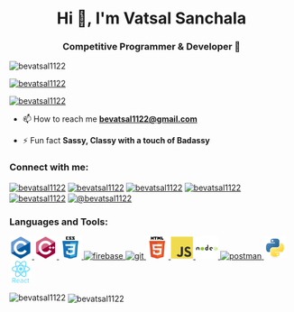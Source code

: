 <h1 align="center">Hi 👋, I'm Vatsal Sanchala</h1>
<h3 align="center">Competitive Programmer & Developer 💯</h3>

<p align="left"> <img src="https://komarev.com/ghpvc/?username=bevatsal1122&label=Profile%20views&color=0e75b6&style=flat" alt="bevatsal1122" /> </p>

<p align="left"> <a href="https://github.com/ryo-ma/github-profile-trophy"><img src="https://github-profile-trophy.vercel.app/?username=bevatsal1122" alt="bevatsal1122" /></a> </p>

<p align="left"> <a href="https://twitter.com/bevatsal1122" target="blank"><img src="https://img.shields.io/twitter/follow/bevatsal1122?logo=twitter&style=for-the-badge" alt="bevatsal1122" /></a> </p>

- 📫 How to reach me **bevatsal1122@gmail.com**

- ⚡ Fun fact **Sassy, Classy with a touch of Badassy**

<h3 align="left">Connect with me:</h3>
<p align="left">
<a href="https://twitter.com/bevatsal1122" target="blank"><img align="center" src="https://raw.githubusercontent.com/rahuldkjain/github-profile-readme-generator/master/src/images/icons/Social/twitter.svg" alt="bevatsal1122" height="30" width="40" /></a>
<a href="https://linkedin.com/in/bevatsal1122" target="blank"><img align="center" src="https://raw.githubusercontent.com/rahuldkjain/github-profile-readme-generator/master/src/images/icons/Social/linked-in-alt.svg" alt="bevatsal1122" height="30" width="40" /></a>
<a href="https://stackoverflow.com/users/bevatsal1122" target="blank"><img align="center" src="https://raw.githubusercontent.com/rahuldkjain/github-profile-readme-generator/master/src/images/icons/Social/stack-overflow.svg" alt="bevatsal1122" height="30" width="40" /></a>
<a href="https://www.codechef.com/users/bevatsal1122" target="blank"><img align="center" src="https://cdn.jsdelivr.net/npm/simple-icons@3.1.0/icons/codechef.svg" alt="bevatsal1122" height="30" width="40" /></a>
<a href="https://codeforces.com/profile/bevatsal1122" target="blank"><img align="center" src="https://raw.githubusercontent.com/rahuldkjain/github-profile-readme-generator/master/src/images/icons/Social/codeforces.svg" alt="bevatsal1122" height="30" width="40" /></a>
<a href="https://www.hackerearth.com/@bevatsal1122" target="blank"><img align="center" src="https://raw.githubusercontent.com/rahuldkjain/github-profile-readme-generator/master/src/images/icons/Social/hackerearth.svg" alt="@bevatsal1122" height="30" width="40" /></a>
</p>

<h3 align="left">Languages and Tools:</h3>
<p align="left"> <a href="https://www.cprogramming.com/" target="_blank" rel="noreferrer"> <img src="https://raw.githubusercontent.com/devicons/devicon/master/icons/c/c-original.svg" alt="c" width="40" height="40"/> </a> <a href="https://www.w3schools.com/cpp/" target="_blank" rel="noreferrer"> <img src="https://raw.githubusercontent.com/devicons/devicon/master/icons/cplusplus/cplusplus-original.svg" alt="cplusplus" width="40" height="40"/> </a> <a href="https://www.w3schools.com/css/" target="_blank" rel="noreferrer"> <img src="https://raw.githubusercontent.com/devicons/devicon/master/icons/css3/css3-original-wordmark.svg" alt="css3" width="40" height="40"/> </a> <a href="https://firebase.google.com/" target="_blank" rel="noreferrer"> <img src="https://www.vectorlogo.zone/logos/firebase/firebase-icon.svg" alt="firebase" width="40" height="40"/> </a> <a href="https://git-scm.com/" target="_blank" rel="noreferrer"> <img src="https://www.vectorlogo.zone/logos/git-scm/git-scm-icon.svg" alt="git" width="40" height="40"/> </a> <a href="https://www.w3.org/html/" target="_blank" rel="noreferrer"> <img src="https://raw.githubusercontent.com/devicons/devicon/master/icons/html5/html5-original-wordmark.svg" alt="html5" width="40" height="40"/> </a> <a href="https://developer.mozilla.org/en-US/docs/Web/JavaScript" target="_blank" rel="noreferrer"> <img src="https://raw.githubusercontent.com/devicons/devicon/master/icons/javascript/javascript-original.svg" alt="javascript" width="40" height="40"/> </a> <a href="https://nodejs.org" target="_blank" rel="noreferrer"> <img src="https://raw.githubusercontent.com/devicons/devicon/master/icons/nodejs/nodejs-original-wordmark.svg" alt="nodejs" width="40" height="40"/> </a> <a href="https://postman.com" target="_blank" rel="noreferrer"> <img src="https://www.vectorlogo.zone/logos/getpostman/getpostman-icon.svg" alt="postman" width="40" height="40"/> </a> <a href="https://www.python.org" target="_blank" rel="noreferrer"> <img src="https://raw.githubusercontent.com/devicons/devicon/master/icons/python/python-original.svg" alt="python" width="40" height="40"/> </a> <a href="https://reactjs.org/" target="_blank" rel="noreferrer"> <img src="https://raw.githubusercontent.com/devicons/devicon/master/icons/react/react-original-wordmark.svg" alt="react" width="40" height="40"/> </a> </p>

<p><img align="left" src="https://github-readme-stats.vercel.app/api/top-langs?username=bevatsal1122&show_icons=true&locale=en&layout=compact" alt="bevatsal1122" /></p>

<p>&nbsp;<img align="center" src="https://github-readme-stats.vercel.app/api?username=bevatsal1122&show_icons=true&locale=en" alt="bevatsal1122" /></p>
